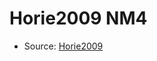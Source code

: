 <a name="material" />

# Horie2009 NM4
<script type="application/ld+json">
  {
    "@context": "https://schema.org/",
    "@type": "ChemicalSubstance",
    "http://purl.org/dc/terms/conformsTo":
      {
        "@type": "CreativeWork",
        "@id": "https://bioschemas.org/profiles/ChemicalSubstance/0.4-RELEASE/"
      },
    "@id": "https://egonw.github.io/nanowiki/nanowiki181.html#material",
    "name": "Horie2009 NM4",
    "sameAs": "http://127.0.0.1/mediawiki/index.php/Special:URIResolver/Horie2009_NM4"
  }
</script>


* Source: [Horie2009](Horie2009.md)
